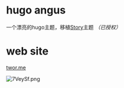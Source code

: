 # hugo angus
一个漂亮的hugo主题，移植[Story](https://github.com/txperl/Story-for-Typecho)主题 *（已授权）*

# web site
[twor.me](https://twor.me)

![7VeySf.png](https://s4.ax1x.com/2022/01/10/7VeySf.png)
